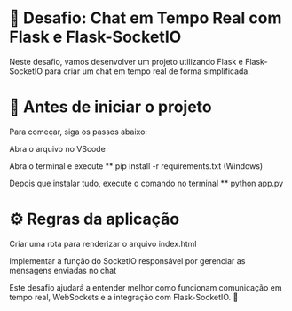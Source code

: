 # 🚀 Desafio: Chat em Tempo Real com Flask e Flask-SocketIO

Neste desafio, vamos desenvolver um projeto utilizando Flask e Flask-SocketIO para criar um chat em tempo real de forma simplificada.

# 📌 Antes de iniciar o projeto

Para começar, siga os passos abaixo:

Abra o arquivo no VScode

Abra o terminal e execute ** pip install -r requirements.txt (Windows) 

Depois que instalar tudo, execute o comando no terminal ** python app.py 


# ⚙️ Regras da aplicação

Criar uma rota para renderizar o arquivo index.html

Implementar a função do SocketIO responsável por gerenciar as mensagens enviadas no chat

Este desafio ajudará a entender melhor como funcionam comunicação em tempo real, WebSockets e a integração com Flask-SocketIO. 🚀
